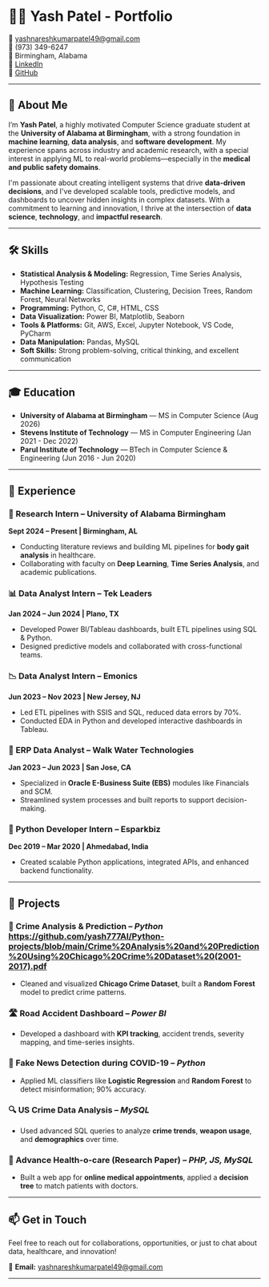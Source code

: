 # 👨‍💻 Yash Patel - Portfolio

📧 yashnareshkumarpatel49@gmail.com  
📱 (973) 349-6247  
📍 Birmingham, Alabama  
🔗 [LinkedIn](https://www.linkedin.com/in/)  
🔗 [GitHub](https://github.com/) 

---

## 🧠 About Me

I’m **Yash Patel**, a highly motivated Computer Science graduate student at the **University of Alabama at Birmingham**, with a strong foundation in **machine learning**, **data analysis**, and **software development**. My experience spans across industry and academic research, with a special interest in applying ML to real-world problems—especially in the **medical and public safety domains**.

I'm passionate about creating intelligent systems that drive **data-driven decisions**, and I've developed scalable tools, predictive models, and dashboards to uncover hidden insights in complex datasets. With a commitment to learning and innovation, I thrive at the intersection of **data science**, **technology**, and **impactful research**.

---

## 🛠 Skills

- **Statistical Analysis & Modeling:** Regression, Time Series Analysis, Hypothesis Testing  
- **Machine Learning:** Classification, Clustering, Decision Trees, Random Forest, Neural Networks  
- **Programming:** Python, C, C#, HTML, CSS  
- **Data Visualization:** Power BI, Matplotlib, Seaborn  
- **Tools & Platforms:** Git, AWS, Excel, Jupyter Notebook, VS Code, PyCharm  
- **Data Manipulation:** Pandas, MySQL  
- **Soft Skills:** Strong problem-solving, critical thinking, and excellent communication

---

## 🎓 Education

- **University of Alabama at Birmingham** — MS in Computer Science (Aug 2026)  
- **Stevens Institute of Technology** — MS in Computer Engineering (Jan 2021 - Dec 2022)  
- **Parul Institute of Technology** — BTech in Computer Science & Engineering (Jun 2016 - Jun 2020)

---

## 💼 Experience

### 🔬 Research Intern – University of Alabama Birmingham  
**Sept 2024 – Present | Birmingham, AL**  
- Conducting literature reviews and building ML pipelines for **body gait analysis** in healthcare.
- Collaborating with faculty on **Deep Learning**, **Time Series Analysis**, and academic publications.

### 📊 Data Analyst Intern – Tek Leaders  
**Jan 2024 – Jun 2024 | Plano, TX**  
- Developed Power BI/Tableau dashboards, built ETL pipelines using SQL & Python.
- Designed predictive models and collaborated with cross-functional teams.

### 📉 Data Analyst Intern – Emonics  
**Jun 2023 – Nov 2023 | New Jersey, NJ**  
- Led ETL pipelines with SSIS and SQL, reduced data errors by 70%.
- Conducted EDA in Python and developed interactive dashboards in Tableau.

### 🔄 ERP Data Analyst – Walk Water Technologies  
**Jan 2023 – Jun 2023 | San Jose, CA**  
- Specialized in **Oracle E-Business Suite (EBS)** modules like Financials and SCM.
- Streamlined system processes and built reports to support decision-making.

### 🐍 Python Developer Intern – Esparkbiz  
**Dec 2019 – Mar 2020 | Ahmedabad, India**  
- Created scalable Python applications, integrated APIs, and enhanced backend functionality.

---

## 🚀 Projects

### 📍 Crime Analysis & Prediction – *Python* https://github.com/yash777AI/Python-projects/blob/main/Crime%20Analysis%20and%20Prediction%20Using%20Chicago%20Crime%20Dataset%20(2001-2017).pdf  
- Cleaned and visualized **Chicago Crime Dataset**, built a **Random Forest** model to predict crime patterns.

### 🛣 Road Accident Dashboard – *Power BI*  
- Developed a dashboard with **KPI tracking**, accident trends, severity mapping, and time-series insights.

### 📢 Fake News Detection during COVID-19 – *Python*  
- Applied ML classifiers like **Logistic Regression** and **Random Forest** to detect misinformation; 90% accuracy.

### 🔍 US Crime Data Analysis – *MySQL*  
- Used advanced SQL queries to analyze **crime trends**, **weapon usage**, and **demographics** over time.

### 🏥 Advance Health-o-care (Research Paper) – *PHP, JS, MySQL*  
- Built a web app for **online medical appointments**, applied a **decision tree** to match patients with doctors.

---

## 📫 Get in Touch

Feel free to reach out for collaborations, opportunities, or just to chat about data, healthcare, and innovation!

📧 **Email:** yashnareshkumarpatel49@gmail.com

---
